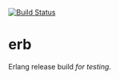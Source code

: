[![Build Status](https://travis-ci.org/glyphrider/erb.svg)](https://travis-ci.org/glyphrider/erb)

# erb

Erlang release build *for testing*.
